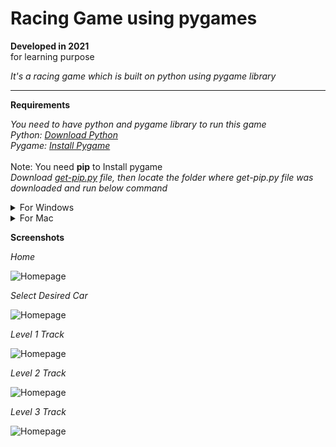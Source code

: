 # Racing Game using pygames

**Developed in 2021** <br />
for learning purpose <br />

*It's a racing game which is built on python using pygame library*<br />

- - - -

**Requirements**

*You need to have python and pygame library to run this game*<br />
*Python: [Download Python](https://www.python.org/downloads/ "Download Python")*<br />
*Pygame: [Install Pygame](https://www.pygame.org/wiki/GettingStarted#Further%20info%20on%20installation "Install Pygame")*<br /><br />
Note: You need **pip** to Install pygame<br />
*Download [get-pip.py](https://bootstrap.pypa.io/get-pip.py "get-pip.py") file, then locate the folder where get-pip.py file was downloaded and run below command*<br />
<details>
   <summary>For Windows</summary>
   <p>
   		```
   			python get-pip.py
   		```
   	</p>
</details>
<details>
   <summary>For Mac</summary>
   <p>
   		```
   			python3 get-pip.py
   		```
   	</p>
</details>


**Screenshots**

_Home_<br />

![Homepage](https://github.com/sahilachhava/RacingGame-using-pygames/blob/main/screenshots/home.jpg)<br />

_Select Desired Car_<br />

![Homepage](https://github.com/sahilachhava/RacingGame-using-pygames/blob/main/screenshots/car-select.jpg)<br />

_Level 1 Track_<br />

![Homepage](https://github.com/sahilachhava/RacingGame-using-pygames/blob/main/screenshots/level-1.jpg)<br />

_Level 2 Track_<br />

![Homepage](https://github.com/sahilachhava/RacingGame-using-pygames/blob/main/screenshots/level-2.jpg)<br />

_Level 3 Track_<br />

![Homepage](https://github.com/sahilachhava/RacingGame-using-pygames/blob/main/screenshots/level-3.jpg)
<br />